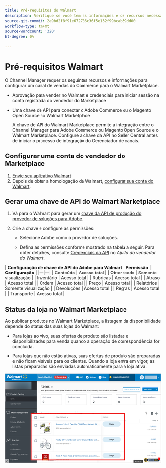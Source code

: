 ```yaml
---
title: Pré-requisitos do Walmart
description: Verifique se você tem as informações e os recursos necessários do Walmart para integrar-se ao Channel Manager.
source-git-commit: 2a9bd2f8f91e672786c36f5e132f99bcab59dd00
workflow-type: tm+mt
source-wordcount: '320'
ht-degree: 0%

---
```



# Pré-requisitos Walmart

O Channel Manager requer os seguintes recursos e informações para configurar um canal de vendas do Commerce para o Walmart Marketplace.

* Aprovação para vender no Walmart e credenciais para iniciar sessão na conta registrada do vendedor do Marketplace

* Uma chave de API para conectar o Adobe Commerce ou o Magento Open Source ao Walmart Marketplace

   A chave de API do Walmart Marketplace permite a integração entre o Channel Manager para Adobe Commerce ou Magento Open Source e o Walmart Marketplace. Configure a chave da API no Seller Central antes de iniciar o processo de integração do Gerenciador de canais.

## Configurar uma conta do vendedor do Marketplace

1. [Envie seu aplicativo Walmart](https://marketplace-apply.walmart.com/apply?id=0014M00001zivMpQAI)
1. Depois de obter a homologação da Walmart, [configurar sua conta do Walmart](https://sellerhelp.walmart.com/seller/s/guide?article=000008219).

## Gerar uma chave de API do Walmart Marketplace

1. Vá para o Walmart para gerar um [chave da API de produção do provedor de soluções para Adobe](https://developer.walmart.com/#preloginModal?redirectUri=https%3A%2F%2Fdeveloper.walmart.com%2Faccount%2FgenerateKey).

1. Crie a chave e configure as permissões:

   * Selecione Adobe como o provedor de soluções.

   * Defina as permissões conforme mostrado na tabela a seguir. Para obter detalhes, consulte [Credenciais da API](https://sellerhelp.walmart.com/seller/s/guide?article=000006422) no _Ajuda do vendedor do Walmart_.

|    **Configuração de chave de API do Adobe para Walmart**
| **Permissão** | **Configuração** | |—|—| | Conteúdo | Acesso total | | Obter feeds | Somente visualização | | Inventário | Acesso total | | Rubricas | Acesso total | | Atraso | Acesso total | | Ordem | Acesso total | | Preço | Acesso total | | Relatórios | Somente visualização | | Devoluções | Acesso total | | Regras | Acesso total | | Transporte | Acesso total |

## Status da loja no Walmart Marketplace

Ao publicar produtos no Walmart Marketplace, a listagem da disponibilidade depende do status das suas lojas do Walmart:

* Para lojas ao vivo, suas ofertas de produto são listadas e disponibilizadas para venda quando a operação de correspondência for concluída.

* Para lojas que não estão ativas, suas ofertas de produto são preparadas e não ficam visíveis para os clientes. Quando a loja entra em vigor, as listas preparadas são enviadas automaticamente para a loja ativa.

![[!DNL Walmart Seller Central] produtos preparados](assets/walmart-seller-central-staged.png)
